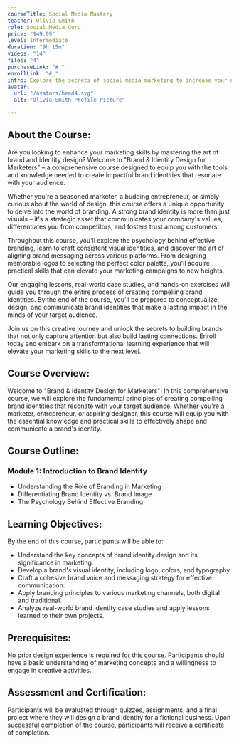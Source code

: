 ```yaml
---
courseTitle: Social Media Mastery
teacher: Olivia Smith
role: Social Media Guru
price: "$49.99"
level: Intermediate
duration: "9h 15m"
videos: "14"
files: "4"
purchaseLink: "#_"
enrollLink: "#_"
intro: Explore the secrets of social media marketing to increase your online presence, engage with your audience, and build a powerful brand.
avatar:
  url: "/avatars/head4.svg"
  alt: "Olivia Smith Profile Picture"

---
```

About the Course:
-----------------

Are you looking to enhance your marketing skills by mastering the art of brand and identity design? Welcome to "Brand & Identity Design for Marketers" – a comprehensive course designed to equip you with the tools and knowledge needed to create impactful brand identities that resonate with your audience.

Whether you're a seasoned marketer, a budding entrepreneur, or simply curious about the world of design, this course offers a unique opportunity to delve into the world of branding. A strong brand identity is more than just visuals – it's a strategic asset that communicates your company's values, differentiates you from competitors, and fosters trust among customers.

Throughout this course, you'll explore the psychology behind effective branding, learn to craft consistent visual identities, and discover the art of aligning brand messaging across various platforms. From designing memorable logos to selecting the perfect color palette, you'll acquire practical skills that can elevate your marketing campaigns to new heights.

Our engaging lessons, real-world case studies, and hands-on exercises will guide you through the entire process of creating compelling brand identities. By the end of the course, you'll be prepared to conceptualize, design, and communicate brand identities that make a lasting impact in the minds of your target audience.

Join us on this creative journey and unlock the secrets to building brands that not only capture attention but also build lasting connections. Enroll today and embark on a transformational learning experience that will elevate your marketing skills to the next level.

Course Overview:
----------------

Welcome to "Brand & Identity Design for Marketers"! In this comprehensive course, we will explore the fundamental principles of creating compelling brand identities that resonate with your target audience. Whether you're a marketer, entrepreneur, or aspiring designer, this course will equip you with the essential knowledge and practical skills to effectively shape and communicate a brand's identity.

Course Outline:
---------------

### Module 1: Introduction to Brand Identity

*   Understanding the Role of Branding in Marketing
*   Differentiating Brand Identity vs. Brand Image
*   The Psychology Behind Effective Branding

Learning Objectives:
--------------------

By the end of this course, participants will be able to:

*   Understand the key concepts of brand identity design and its significance in marketing.
*   Develop a brand's visual identity, including logo, colors, and typography.
*   Craft a cohesive brand voice and messaging strategy for effective communication.
*   Apply branding principles to various marketing channels, both digital and traditional.
*   Analyze real-world brand identity case studies and apply lessons learned to their own projects.

Prerequisites:
--------------

No prior design experience is required for this course. Participants should have a basic understanding of marketing concepts and a willingness to engage in creative activities.

Assessment and Certification:
-----------------------------

Participants will be evaluated through quizzes, assignments, and a final project where they will design a brand identity for a fictional business. Upon successful completion of the course, participants will receive a certificate of completion.